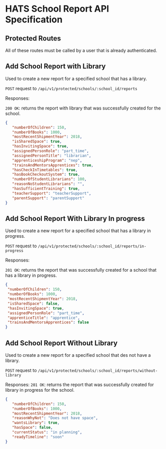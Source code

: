 # HATS School Report API Specification
## Protected Routes
All of these routes must be called by a user that is already authenticated.

## Add School Report with Library
Used to create a new report for a specified school that has a library.

`POST` request to `/api/v1/protected/schools/:school_id/reports`
 
 Responses:
 
 `200 OK`: returns the report with library that was successfully created for the school.
 ```json
{
    "numberOfChildren": 150,
    "numberOfBooks": 1000,
    "mostRecentShipmentYear": 2018,
    "isSharedSpace": true,
    "hasInvitingSpace": true,
    "assignedPersonRole": "part_time",
    "assignedPersonTitle": "librarian",
    "apprenticeshipProgram": "nep",
    "trainsAndMentorsApprentices": true,
    "hasCheckInTimetables": true,
    "hasBookCheckoutSystem": true,
    "numberOfStudentLibrarians": 100,
    "reasonNoStudentLibrarians": "",
    "hasSufficientTraining": true,
    "teacherSupport": "teacherSupport",
    "parentSupport": "parentSupport"
}
```
 
 ## Add School Report With Library In progress
 Used to create a new report for a specified school that has a library in progress.
 
 `POST` request to `/api/v1/protected/schools/:school_id/reports/in-progress`
  
  Responses:
  
  `201 OK`: returns the report that was successfully created for a school that has a library in progress.
 ```json
{
  "numberOfChildren": 150,
  "numberOfBooks": 1000,
  "mostRecentShipmentYear": 2018,
  "isSharedSpace": false,
  "hasInvitingSpace": true,
  "assignedPersonRole": "part_time",
  "apprenticeTitle": "apprentice",
  "trainsAndMentorsApprentices": false
}
```
 ## Add School Report Without Library
 Used to create a new report for a specified school that des not have a library.
 
 `POST` request to `/api/v1/protected/schools/:school_id/reports/without-library`
 
 
  Responses: 
  `201 OK`: returns the report that was successfully created for library in progress for the school.
   ```json
  {
      "numberOfChildren": 150,
      "numberOfBooks": 1000,
      "mostRecentShipmentYear": 2018,
      "reasonWhyNot": "Does not have space",
      "wantsLibrary": true,
      "hasSpace": false,
      "currentStatus": "in planning",
      "readyTimeline": "soon"
  }
  ```